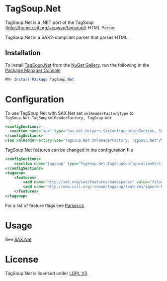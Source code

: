 # TagSoup.Net

TagSoup.Net is a .NET port of the TagSoup (http://home.ccil.org/~cowan/tagsoup/) HTML Parser.

TagSoup.Net is a SAX2-compliant parser that parses HTML.

## Installation

To install [TagSoup.Net](https://www.nuget.org/packages/tagsoup.net) from the [NuGet Gallery](http://www.nuget.org), run the following in the [Package Manager Console](http://docs.nuget.org/docs/start-here/using-the-package-manager-console)
```powershell
PM> Install-Package TagSoup.Net
```

# Configuration

To use TagSoup.Net with SAX.Net set `xmlReaderFactoryType` to `TagSoup.Net.TagSoupXmlReaderFactory, TagSoup.Net`

``` XML
<configSections>
  <section name="sax" type="Sax.Net.Helpers.SaxConfigurationSection, Sax.Net"/>
</configSections>
<sax xmlReaderFactoryType="TagSoup.Net.XmlReaderFactory, TagSoup.Net"/>
```

TagSoup.Net features can be changed in the configuration file
```XML
<configSections>
    <section name="tagsoup" type="TagSoup.Net.TagSoupConfigurationSection, TagSoup.Net"/>
</configSections>
<tagsoup>
    <features>
        <add name="http://xml.org/sax/features/namespaces" value="false"/>
        <add name="http://www.ccil.org/~cowan/tagsoup/features/ignore-bogons" value="true"/>
    </features>
</tagsoup>
```
For a list of feature flags see [Parser.cs](src/TagSoup/Parser.cs)

# Usage

See [SAX.Net](http://www.github.com/rasmusjp/sax.net#usage)


# License

TagSoup.Net is licensed under [LGPL V3](LICENSE).
